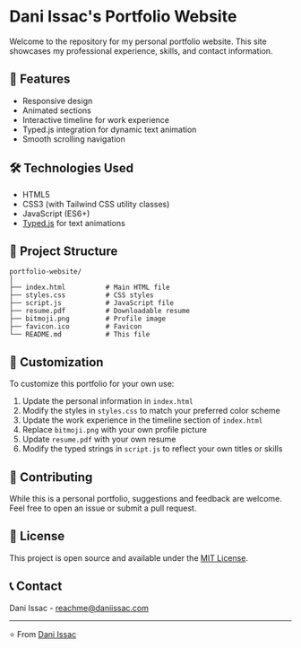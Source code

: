 # Dani Issac's Portfolio Website

Welcome to the repository for my personal portfolio website. This site showcases my professional experience, skills, and contact information.

## 🌟 Features

- Responsive design
- Animated sections
- Interactive timeline for work experience
- Typed.js integration for dynamic text animation
- Smooth scrolling navigation

## 🛠 Technologies Used

- HTML5
- CSS3 (with Tailwind CSS utility classes)
- JavaScript (ES6+)
- [Typed.js](https://github.com/mattboldt/typed.js/) for text animations

## 📂 Project Structure

```
portfolio-website/
│
├── index.html          # Main HTML file
├── styles.css          # CSS styles
├── script.js           # JavaScript file
├── resume.pdf          # Downloadable resume
├── bitmoji.png         # Profile image
├── favicon.ico         # Favicon
└── README.md           # This file
```

## 🔧 Customization

To customize this portfolio for your own use:

1. Update the personal information in `index.html`
2. Modify the styles in `styles.css` to match your preferred color scheme
3. Update the work experience in the timeline section of `index.html`
4. Replace `bitmoji.png` with your own profile picture
5. Update `resume.pdf` with your own resume
6. Modify the typed strings in `script.js` to reflect your own titles or skills

## 🤝 Contributing

While this is a personal portfolio, suggestions and feedback are welcome. Feel free to open an issue or submit a pull request.

## 📄 License

This project is open source and available under the [MIT License](LICENSE.txt).

## 📞 Contact

Dani Issac - [reachme@daniissac.com](mailto:reachme@daniissac.com)


---

⭐️ From [Dani Issac](https://github.com/daniissac)

